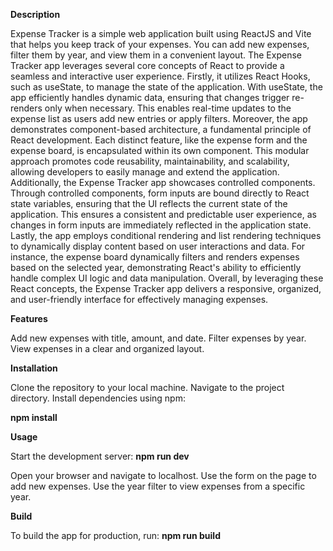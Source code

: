 **Description**

Expense Tracker is a simple web application built using ReactJS and Vite that helps you keep track of your expenses. You can add new expenses, filter them by year, and view them in a convenient layout.
The Expense Tracker app leverages several core concepts of React to provide a seamless and interactive user experience.
Firstly, it utilizes React Hooks, such as useState, to manage the state of the application. With useState, the app efficiently handles dynamic data, ensuring that changes trigger re-renders only when necessary. This enables real-time updates to the expense list as users add new entries or apply filters.
Moreover, the app demonstrates component-based architecture, a fundamental principle of React development. Each distinct feature, like the expense form and the expense board, is encapsulated within its own component. This modular approach promotes code reusability, maintainability, and scalability, allowing developers to easily manage and extend the application.
Additionally, the Expense Tracker app showcases controlled components. Through controlled components, form inputs are bound directly to React state variables, ensuring that the UI reflects the current state of the application. This ensures a consistent and predictable user experience, as changes in form inputs are immediately reflected in the application state.
Lastly, the app employs conditional rendering and list rendering techniques to dynamically display content based on user interactions and data. For instance, the expense board dynamically filters and renders expenses based on the selected year, demonstrating React's ability to efficiently handle complex UI logic and data manipulation.
Overall, by leveraging these React concepts, the Expense Tracker app delivers a responsive, organized, and user-friendly interface for effectively managing expenses.

**Features**

Add new expenses with title, amount, and date.
Filter expenses by year.
View expenses in a clear and organized layout.

**Installation**

Clone the repository to your local machine.
Navigate to the project directory.
Install dependencies using npm:

**npm install**

**Usage**

Start the development server:
**npm run dev**

Open your browser and navigate to localhost.
Use the form on the page to add new expenses.
Use the year filter to view expenses from a specific year.

**Build**

To build the app for production, run:
**npm run build**
